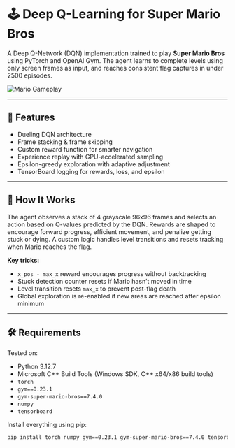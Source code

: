 # 🕹️ Deep Q-Learning for Super Mario Bros

A Deep Q-Network (DQN) implementation trained to play **Super Mario Bros** using PyTorch and OpenAI Gym. The agent learns to complete levels using only screen frames as input, and reaches consistent flag captures in under 2500 episodes.

![Mario Gameplay](https://i.imgur.com/0d3bVd6.gif) <!-- You can add a gif later -->

---

## 🚀 Features

- Dueling DQN architecture
- Frame stacking & frame skipping
- Custom reward function for smarter navigation
- Experience replay with GPU-accelerated sampling
- Epsilon-greedy exploration with adaptive adjustment
- TensorBoard logging for rewards, loss, and epsilon

---

## 🧠 How It Works

The agent observes a stack of 4 grayscale 96x96 frames and selects an action based on Q-values predicted by the DQN. Rewards are shaped to encourage forward progress, efficient movement, and penalize getting stuck or dying. A custom logic handles level transitions and resets tracking when Mario reaches the flag.

**Key tricks:**

- `x_pos - max_x` reward encourages progress without backtracking
- Stuck detection counter resets if Mario hasn’t moved in time
- Level transition resets `max_x` to prevent post-flag death
- Global exploration is re-enabled if new areas are reached after epsilon minimum

---

## 🛠️ Requirements

Tested on:
- Python 3.12.7
- Microsoft C++ Build Tools (Windows SDK, C++ x64/x86 build tools)
- `torch`
- `gym==0.23.1`
- `gym-super-mario-bros==7.4.0`
- `numpy`
- `tensorboard`

Install everything using pip:

```bash
pip install torch numpy gym==0.23.1 gym-super-mario-bros==7.4.0 tensorboard
